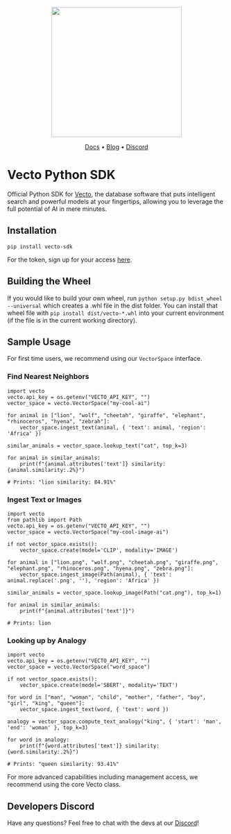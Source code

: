 <p align="center">
<a href="https://www.vecto.ai/">
<img src="https://user-images.githubusercontent.com/68586800/192857099-499146bb-5570-4702-a88f-bb4582e940c0.png" width="300"/>
</a>
</p>
<p align="center">
  <a href="https://docs.vecto.ai/">Docs</a> •
  <a href="https://www.xpress.ai/blog/">Blog</a> •
  <a href="https://discord.com/invite/wtYbXvPPfD">Discord</a>
<br>

# Vecto Python SDK
Official Python SDK for [Vecto](https://www.vecto.ai/), the database software that puts intelligent search and powerful models at your fingertips, allowing you to leverage the full potential of AI in mere minutes. 

## Installation

```
pip install vecto-sdk
```


For the token, sign up for your access [here](https://www.vecto.ai/contactus).


## Building the Wheel
If you would like to build your own wheel, run `python setup.py bdist_wheel --universal` which creates a .whl file in the dist folder. You can install that wheel file with `pip install dist/vecto-*.whl` into your current environment (if the file is in the current working directory).

## Sample Usage

For first time users, we recommend using our `VectorSpace` interface.

### Find Nearest Neighbors

```
import vecto
vecto.api_key = os.getenv("VECTO_API_KEY", "")
vector_space = vecto.VectorSpace("my-cool-ai")

for animal in ["lion", "wolf", "cheetah", "giraffe", "elephant", "rhinoceros", "hyena", "zebrah"]:
    vector_space.ingest_text(animal, { 'text': animal, 'region': 'Africa' })

similar_animals = vector_space.lookup_text("cat", top_k=3)
                        
for animal in similar_animals:
    print(f"{animal.attributes['text']} similarity: {animal.similarity:.2%}")

# Prints: "lion similarity: 84.91%"
```

### Ingest Text or Images
```
import vecto
from pathlib import Path
vecto.api_key = os.getenv("VECTO_API_KEY", "")
vector_space = vecto.VectorSpace("my-cool-image-ai")

if not vector_space.exists():
    vector_space.create(model='CLIP', modality='IMAGE') 

for animal in ["lion.png", "wolf.png", "cheetah.png", "giraffe.png", "elephant.png", "rhinoceros.png", "hyena.png", "zebra.png"]:
    vector_space.ingest_image(Path(animal), { 'text': animal.replace('.png', ''), 'region': 'Africa' })

similar_animals = vector_space.lookup_image(Path("cat.png"), top_k=1)

for animal in similar_animals:
    print(f"{animal.attributes['text']}")

# Prints: lion
```

### Looking up by Analogy


```
import vecto
vecto.api_key = os.getenv("VECTO_API_KEY", "")
vector_space = vecto.VectorSpace("word_space")

if not vector_space.exists():
    vector_space.create(model='SBERT', modality='TEXT') 

for word in ["man", "woman", "child", "mother", "father", "boy", "girl", "king", "queen"]:
    vector_space.ingest_text(word, { 'text': word })

analogy = vector_space.compute_text_analogy("king", { 'start': 'man', 'end': 'woman' }, top_k=3)

for word in analogy:
    print(f"{word.attributes['text']} similarity: {word.similarity:.2%}")

# Prints: "queen similarity: 93.41%"
```

For more advanced capabilities including management access, we recommend using the core Vecto class.


## Developers Discord
Have any questions? Feel free to chat with the devs at our [Discord](https://discord.com/invite/wtYbXvPPfD)!
